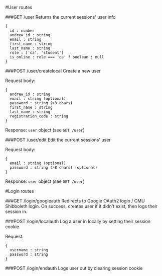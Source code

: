 #User routes

###GET /user
Returns the current sessions' user info

    {
      id : number
      andrew_id : string
      email : string
      first_name : string
      last_name : string
      role : ['ca', 'student']
      is_online : role === 'ca' ? boolean : null
    }

###POST /user/createlocal
Create a new user

Request body:

    {
      andrew_id : string
      email : string (optional)
      password : string (>8 chars)
      first_name : string
      last_name : string
      registration_code : string
    }

Response: `user` object (see `GET /user`)

###POST /user/edit
Edit the current sessions' user

Request body:

    {
      email : string (optional)
      password : string (>8 chars) (optional)
    }

Response: `user` object (see `GET /user`)

#Login routes

###GET /login/googleauth
Redirects to Google OAuth2 login / CMU Shibboleth login. On success, creates user if it didn't exist, then logs their session in.

###POST /login/localauth
Log a user in locally by setting their session cookie

Request:

    {
      username : string
      password : string
    }

###POST /login/endauth
Logs user out by clearing session cookie
